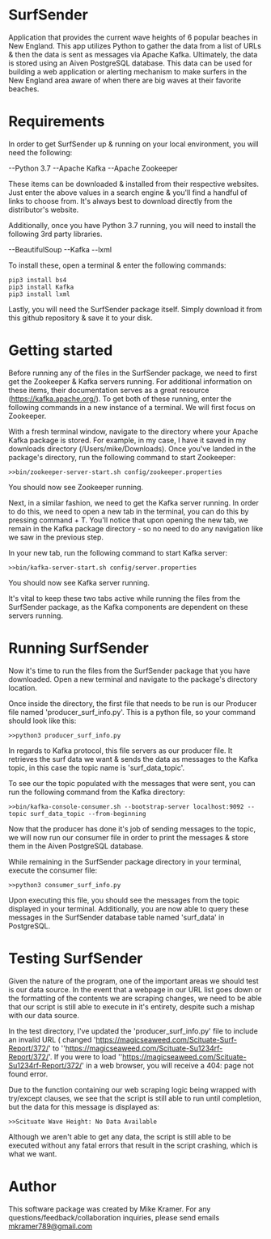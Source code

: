 # SurfSender
Application that provides the current wave heights of 6 popular beaches in New England. This app utilizes Python to gather the data from a list of URLs & then the data is sent as messages via Apache Kafka. Ultimately, the data is stored using an Aiven PostgreSQL database. This data can be used for building a web application or alerting mechanism to make surfers in the New England area aware of when there are big waves at their favorite beaches.


# Requirements
In order to get SurfSender up & running on your local environment, you will need the following:

--Python 3.7
--Apache Kafka
--Apache Zookeeper

These items can be downloaded & installed from their respective websites. Just enter the above values in a search engine & you'll find a handful of links to choose from. It's always best to download directly from the distributor's website.

Additionally, once you have Python 3.7 running, you will need to install the following 3rd party libraries.

--BeautifulSoup
--Kafka
--lxml

To install these, open a terminal & enter the following commands:

```
pip3 install bs4
pip3 install Kafka
pip3 install lxml
```

Lastly, you will need the SurfSender package itself. Simply download it from this github repository & save it to your disk.


# Getting started

Before running any of the files in the SurfSender package, we need to first get the Zookeeper & Kafka servers running. For additional information on these items, their documentation serves as a great resource (https://kafka.apache.org/). To get both of these running, enter the following commands in a new instance of a terminal. We will first focus on Zookeeper.

With a fresh terminal window, navigate to the directory where your Apache Kafka package is stored. For example, in my case, I have it saved in my downloads directory (/Users/mike/Downloads). Once you've landed in the package's directory, run the following command to start Zookeeper:

```
>>bin/zookeeper-server-start.sh config/zookeeper.properties
```

You should now see Zookeeper running.

Next, in a similar fashion, we need to get the Kafka server running. In order to do this, we need to open a new tab in the terminal, you can do this by pressing command + T. You'll notice that upon opening the new tab, we remain in the Kafka package directory - so no need to do any navigation like we saw in the previous step.

In your new tab, run the following command to start Kafka server:

```
>>bin/kafka-server-start.sh config/server.properties
```

You should now see Kafka server running.

It's vital to keep these two tabs active while running the files from the SurfSender package, as the Kafka components are dependent on these servers running.

# Running SurfSender

Now it's time to run the files from the SurfSender package that you have downloaded. Open a new terminal and navigate to the package's directory location.

Once inside the directory, the first file that needs to be run is our Producer file named 'producer_surf_info.py'. This is a python file, so your command should look like this:

```
>>python3 producer_surf_info.py
```
In regards to Kafka protocol, this file servers as our producer file. It retrieves the surf data we want & sends the data as messages to the Kafka topic, in this case the topic name is 'surf_data_topic'.

To see our the topic populated with the messages that were sent, you can run the following command from the Kafka directory:

```
>>bin/kafka-console-consumer.sh --bootstrap-server localhost:9092 --topic surf_data_topic --from-beginning
```

Now that the producer has done it's job of sending messages to the topic, we will now run our consumer file in order to print the messages & store them in the Aiven PostgreSQL database.

While remaining in the SurfSender package directory in your terminal, execute the consumer file:

```
>>python3 consumer_surf_info.py
```

Upon executing this file, you should see the messages from the topic displayed in your terminal. Additionally, you are now able to query these messages in the SurfSender database table named 'surf_data' in PostgreSQL.

# Testing SurfSender

Given the nature of the program, one of the important areas we should test is our data source. In the event that a webpage in our URL list goes down or the formatting of the contents we are scraping changes, we need to be able that our script is still able to execute in it's entirety, despite such a mishap with our data source.

In the test directory, I've updated the 'producer_surf_info.py' file to include an invalid URL ( changed 'https://magicseaweed.com/Scituate-Surf-Report/372/' to ''https://magicseaweed.com/Scituate-Su1234rf-Report/372/'. If you were to load ''https://magicseaweed.com/Scituate-Su1234rf-Report/372/' in a web browser, you will receive a 404: page not found error.

Due to the function containing our web scraping logic being wrapped with try/except clauses, we see that the script is still able to run until completion, but the data for this message is displayed as:

```
>>Scituate Wave Height: No Data Available
```
Although we aren't able to get any data, the script is still able to be executed without any fatal errors that result in the script crashing, which is what we want.

# Author
This software package was created by Mike Kramer. For any questions/feedback/collaboration inquiries, please send emails mkramer789@gmail.com

